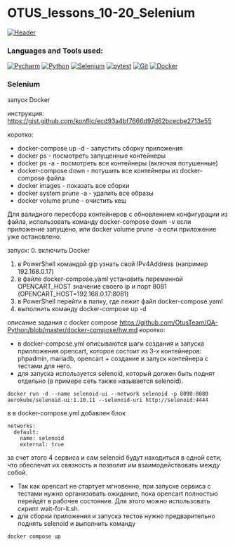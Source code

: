 # OTUS_lessons_10-20_Selenium

[![Header](https://github.com/GoodyrevQA/OTUS_auto_web_QA_2024/blob/main/assets/OTUS.jpg)](https://github.com/GoodyrevQA/OTUS_auto_web_QA_2024)

### Languages and Tools used:
[![Pycharm](https://img.shields.io/badge/-Pycharm-24292f??style=for-the-badge&logo=Pycharm&logoColor=79ae42)](https://github.com/GoodyrevQA)
[![Python](https://img.shields.io/badge/-Python-24292f??style=for-the-badge&logo=Python&logoColor=47c5fb)](https://github.com/GoodyrevQA/python_tg_bot)
[![Selenium](https://img.shields.io/badge/-Selenium-24292f??style=for-the-badge&logo=Selenium&logoColor=00bf0d)](https://github.com/GoodyrevQA/OTUS_lessons_10-20_Selenium)
[![pytest](https://img.shields.io/badge/-pytest-24292f??style=for-the-badge&logo=pytest&logoColor=0099d9)](https://github.com/GoodyrevQA/python_autotests)
[![Git](https://img.shields.io/badge/-Git-24292f??style=for-the-badge&logo=Git&logoColor=f43010)](https://github.com/GoodyrevQA)
[![Docker](https://img.shields.io/badge/-Docker-24292f??style=for-the-badge&logo=Docker&logoColor=47c5fb)](https://github.com/GoodyrevQA/OTUS_lessons_10-20_Selenium)


### Selenium

запуск Docker

инструкция: https://gist.github.com/konflic/ecd93a4bf7666d97d62bcecbe2713e55

коротко:
- docker-compose up -d - запустить сборку приложения
- docker ps - посмотреть запущенные контейнеры
- docker ps -a - посмотреть все контейнеры (включая потушенные)
- docker-compose down - потушить все контейнеры из docker-compose файла
- docker images - показать все сборки
- docker system prune -a - удалить все образы
- docker volume prune - очистить кеш

Для валидного пересбора контейнеров с обновлением конфигурации из файла, использовать команду docker-compose down -v если приложение запущено, или docker volume prune -a если приложение уже остановлено.

запуск:
0. включить Docker
1. в PowerShell командой gip узнать свой IPv4Address (например 192.168.0.17)  
2. в файле docker-compose.yaml установить переменной OPENCART_HOST значение своего ip и порт 8081 (OPENCART_HOST=192.168.0.17:8081)
3. в PowerShell перейти в папку, где лежит файл docker-compose.yaml
4. выполнить команду docker-compose up -d



описание задания с docker compose https://github.com/OtusTeam/QA-Python/blob/master/docker-compose/hw.md
коротко:
- в docker-compose.yml описываются шаги создания и запуска прилложения opencart,
которое состоит из 3-х контейнеров: phpadmin, mariadb, opencart + создание и запуск
контейнера с тестами для него.
- для запуска используется selenoid, который должен быть поднят отдельно (в примере сеть также называется selenoid).
```
docker run -d --name selenoid-ui --network selenoid -p 8090:8080 aerokube/selenoid-ui:1.10.11 --selenoid-uri http://selenoid:4444
```
в в docker-compose.yml добавлен блок
```
networks:
  default:
    name: selenoid
    external: true
```
за счет этого 4 сервиса и сам selenoid будут находиться в одной сети, что обеспечит их связность и позволит им взаимодействовать между собой.
- Так как opencart не стартует мгновенно, при запуске сервиса с тестами нужно организовать ожидание,
пока opencart полностью перейдёт в рабочее состояние. Для этого можно использовать скрипт wait-for-it.sh.
- для сборки приложения и запуска тестов нужно предварительно поднять selenoid и выполнить команду 
```
docker compose up
```
